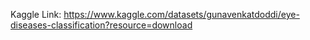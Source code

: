 Kaggle Link: https://www.kaggle.com/datasets/gunavenkatdoddi/eye-diseases-classification?resource=download
